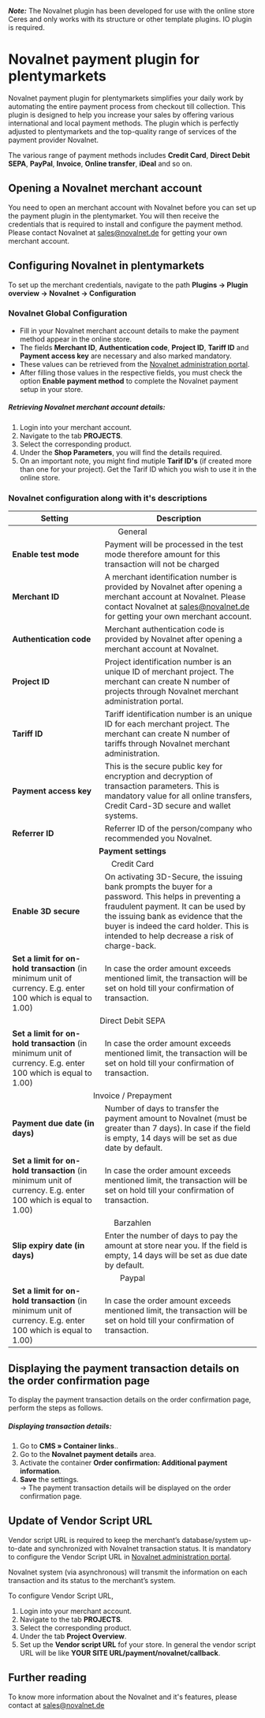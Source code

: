 <div class="alert alert-warning" role="alert">
   <strong><i>Note:</i></strong> The Novalnet plugin has been developed for use with the online store Ceres and only works with its structure or other template plugins. IO plugin is required.
</div>

# Novalnet payment plugin for plentymarkets

Novalnet payment plugin for plentymarkets simplifies your daily work by automating the entire payment process from checkout till collection. This plugin is designed to help you increase your sales by offering various international and local payment methods. The plugin which is perfectly adjusted to plentymarkets and the top-quality range of services of the payment provider Novalnet.

The various range of payment methods includes **Credit Card**, **Direct Debit SEPA**, **PayPal**, **Invoice**, **Online transfer**, **iDeal** and so on.

## Opening a Novalnet merchant account

You need to open an merchant account with Novalnet before you can set up the payment plugin in the plentymarket. You will then receive the credentials that is required to install and configure the payment method. Please contact Novalnet at [sales@novalnet.de](mailto:sales@novalnet.de) for getting your own merchant account.

## Configuring Novalnet in plentymarkets

To set up the merchant credentials, navigate to the path **Plugins -> Plugin overview -> Novalnet -> Configuration**

### Novalnet Global Configuration

- Fill in your Novalnet merchant account details to make the payment method appear in the online store.
- The fields **Merchant ID**, **Authentication code**, **Project ID**, **Tariff ID** and **Payment access key** are necessary and also marked mandatory.
- These values can be retrieved from the [Novalnet administration portal](https://admin.novalnet.de/).
- After filling those values in the respective fields, you must check the option **Enable payment method** to complete the Novalnet payment setup in your store.

##### Retrieving Novalnet merchant account details:

1. Login into your merchant account.
2. Navigate to the tab **PROJECTS**.
3. Select the corresponding product.
4. Under the **Shop Parameters**, you will find the details required.
5. On an important note, you might find mutiple **Tarif ID's** (if created more than one for your project). Get the Tarif ID which you wish to use it in the online store.

### Novalnet configuration along with it's descriptions

<table>
    <thead>
        <th>
            Setting
        </th>
        <th>
            Description
        </th>
    </thead>
    <tbody>
        <tr>
        <td class="th" align=CENTER colspan="2">General</td>
        </tr>
        <tr>
            <td>
                <b>Enable test mode</b>
            </td>
            <td>Payment will be processed in the test mode therefore amount for this transaction will not be charged</td>
        </tr>
        <tr>
            <td>
                <b>Merchant ID</b>
            </td>
            <td>A merchant identification number is provided by Novalnet after opening a merchant account at Novalnet. Please contact Novalnet at <a href="mailto:sales@novalnet.de">sales@novalnet.de</a> for getting your own merchant account.</td>
        </tr>
        <tr>
            <td>
                <b>Authentication code</b>
            </td>
            <td>Merchant authentication code is provided by Novalnet after opening a merchant account at Novalnet.</td>
        </tr>
        <tr>
            <td>
                <b>Project ID</b>
            </td>
            <td>Project identification number is an unique ID of merchant project. The merchant can create N number of projects through Novalnet merchant administration portal.</td>
        </tr>
        <tr>
            <td>
                <b>Tariff ID</b>
            </td>
            <td>Tariff identification number is an unique ID for each merchant project. The merchant can create N number of tariffs through Novalnet merchant administration.</td>
        </tr>
        <tr>
            <td>
                <b>Payment access key</b>
            </td>
            <td>This is the secure public key for encryption and decryption of transaction parameters. This is mandatory value for all online transfers, Credit Card-3D secure and wallet systems. </td>
        </tr>
        <tr>
            <td>
                <b>Referrer ID</b>
            </td>
            <td>
                Referrer ID of the person/company who recommended you Novalnet.
            </td>
        </tr>
        <tr>
        <td class="th" align=CENTER colspan="2"><b>Payment settings</b></td>
        </tr>
        <tr>
        <td class="th" align=CENTER colspan="2">Credit Card</td>
        </tr>
        <tr>
            <td>
                <b>Enable 3D secure</b>
            </td>
            <td>On activating 3D-Secure, the issuing bank prompts the buyer for a password. This helps in preventing a fraudulent payment. It can be used by the issuing bank as evidence that the buyer is indeed the card holder. This is intended to help decrease a risk of charge-back.</td>
        </tr>
        <tr>
            <td>
                <b>Set a limit for on-hold transaction</b> (in minimum unit of currency. E.g. enter 100 which is equal to 1.00)
            </td>
            <td>In case the order amount exceeds mentioned limit, the transaction will be set on hold till your confirmation of transaction.</td>
        </tr>
        <tr>
        <td class="th" align=CENTER colspan="2">Direct Debit SEPA</td>
        </tr>
        <tr>
            <td>
                <b>Set a limit for on-hold transaction</b> (in minimum unit of currency. E.g. enter 100 which is equal to 1.00)
            </td>
            <td>In case the order amount exceeds mentioned limit, the transaction will be set on hold till your confirmation of transaction.</td>
        </tr>
        <td class="th" align=CENTER colspan="2">Invoice / Prepayment</td>
        <tr>
            <td>
                <b>Payment due date (in days)</b>
            </td>
            <td>Number of days to transfer the payment amount to Novalnet (must be greater than 7 days). In case if the field is empty, 14 days will be set as due date by default.</td>
        </tr>
        <tr>
            <td>
                <b>Set a limit for on-hold transaction</b> (in minimum unit of currency. E.g. enter 100 which is equal to 1.00)
            </td>
            <td>In case the order amount exceeds mentioned limit, the transaction will be set on hold till your confirmation of transaction.</td>
        </tr>
        <td class="th" align=CENTER colspan="2">Barzahlen</td>
        <tr>
            <td>
                <b>Slip expiry date (in days)</b>
            </td>
            <td>Enter the number of days to pay the amount at store near you. If the field is empty, 14 days will be set as due date by default.</td>
        </tr>
        <td class="th" align=CENTER colspan="2">Paypal</td>
        <tr>
            <td>
                <b>Set a limit for on-hold transaction</b> (in minimum unit of currency. E.g. enter 100 which is equal to 1.00)
            </td>
            <td>In case the order amount exceeds mentioned limit, the transaction will be set on hold till your confirmation of transaction.</td>
        </tr>
    </tbody>
</table>

## Displaying the payment transaction details on the order confirmation page

To display the payment transaction details on the order confirmation page, perform the steps as follows.

##### Displaying transaction details:

1. Go to **CMS » Container links**..
3. Go to the **Novalnet payment details** area.
4. Activate the container **Order confirmation: Additional payment information**.
5. **Save** the settings.<br />→ The payment transaction details will be displayed on the order confirmation page.

## Update of Vendor Script URL

Vendor script URL is required to keep the merchant’s database/system up-to-date and synchronized with Novalnet transaction status. It is mandatory to configure the Vendor Script URL in [Novalnet administration portal](https://admin.novalnet.de/).

Novalnet system (via asynchronous) will transmit the information on each transaction and its status to the merchant’s system.

To configure Vendor Script URL,

1. Login into your merchant account.
2. Navigate to the tab **PROJECTS**.
3. Select the corresponding product.
4. Under the tab **Project Overview**.
5. Set up the **Vendor script URL** fof your store. In general the vendor script URL will be like **YOUR SITE URL/payment/novalnet/callback**.

## Further reading

To know more information about the Novalnet and it's features, please contact at  [sales@novalnet.de](mailto:sales@novalnet.de)
